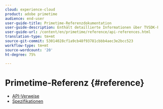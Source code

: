 ```yaml
---
cloud: experience-cloud
product: adobe primetime
audience: end-user
user-guide-title: Primetime-Referenzdokumentation
user-guide-description: Enthält detaillierte Informationen über TVSDK-Funktionen, Datenstrukturen und andere Programmkonstrukte.
user-guide-url: /content/en/primetime/reference/api-references.html
translation-type: tm+mt
source-git-commit: 53014028cf1a9cb48f93781cbbb4aec3e2bcc523
workflow-type: tm+mt
source-wordcount: '20'
ht-degree: 75%

---
```



# Primetime-Referenz {#reference}

+ [API-Verweise](api-references.md)
+ [Spezifikationen](specifications.md)